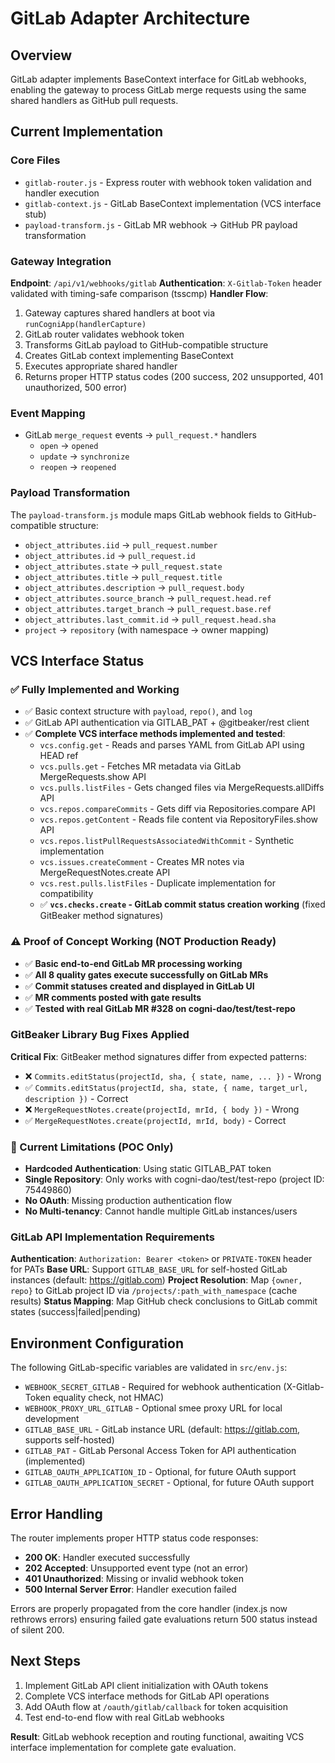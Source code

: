 # GitLab Adapter Architecture

## Overview
GitLab adapter implements BaseContext interface for GitLab webhooks, enabling the gateway to process GitLab merge requests using the same shared handlers as GitHub pull requests.

## Current Implementation

### Core Files
- `gitlab-router.js` - Express router with webhook token validation and handler execution
- `gitlab-context.js` - GitLab BaseContext implementation (VCS interface stub)
- `payload-transform.js` - GitLab MR webhook → GitHub PR payload transformation

### Gateway Integration
**Endpoint**: `/api/v1/webhooks/gitlab`
**Authentication**: `X-Gitlab-Token` header validated with timing-safe comparison (tsscmp)
**Handler Flow**:
1. Gateway captures shared handlers at boot via `runCogniApp(handlerCapture)`
2. GitLab router validates webhook token
3. Transforms GitLab payload to GitHub-compatible structure
4. Creates GitLab context implementing BaseContext
5. Executes appropriate shared handler
6. Returns proper HTTP status codes (200 success, 202 unsupported, 401 unauthorized, 500 error)

### Event Mapping
- GitLab `merge_request` events → `pull_request.*` handlers
  - `open` → `opened`
  - `update` → `synchronize`
  - `reopen` → `reopened`

### Payload Transformation
The `payload-transform.js` module maps GitLab webhook fields to GitHub-compatible structure:
- `object_attributes.iid` → `pull_request.number`
- `object_attributes.id` → `pull_request.id`
- `object_attributes.state` → `pull_request.state`
- `object_attributes.title` → `pull_request.title`
- `object_attributes.description` → `pull_request.body`
- `object_attributes.source_branch` → `pull_request.head.ref`
- `object_attributes.target_branch` → `pull_request.base.ref`
- `object_attributes.last_commit.id` → `pull_request.head.sha`
- `project` → `repository` (with namespace → owner mapping)

## VCS Interface Status

### ✅ Fully Implemented and Working
- ✅ Basic context structure with `payload`, `repo()`, and `log`
- ✅ GitLab API authentication via GITLAB_PAT + @gitbeaker/rest client
- ✅ **Complete VCS interface methods implemented and tested**:
  - `vcs.config.get` - Reads and parses YAML from GitLab API using HEAD ref
  - `vcs.pulls.get` - Fetches MR metadata via GitLab MergeRequests.show API
  - `vcs.pulls.listFiles` - Gets changed files via MergeRequests.allDiffs API
  - `vcs.repos.compareCommits` - Gets diff via Repositories.compare API  
  - `vcs.repos.getContent` - Reads file content via RepositoryFiles.show API
  - `vcs.repos.listPullRequestsAssociatedWithCommit` - Synthetic implementation
  - `vcs.issues.createComment` - Creates MR notes via MergeRequestNotes.create API
  - `vcs.rest.pulls.listFiles` - Duplicate implementation for compatibility
  - ✅ **`vcs.checks.create` - GitLab commit status creation working** (fixed GitBeaker method signatures)

### ⚠️ Proof of Concept Working (NOT Production Ready)
- ✅ **Basic end-to-end GitLab MR processing working**
- ✅ **All 8 quality gates execute successfully on GitLab MRs**
- ✅ **Commit statuses created and displayed in GitLab UI**
- ✅ **MR comments posted with gate results**
- ✅ **Tested with real GitLab MR #328 on cogni-dao/test/test-repo**

### GitBeaker Library Bug Fixes Applied
**Critical Fix**: GitBeaker method signatures differ from expected patterns:
- ❌ `Commits.editStatus(projectId, sha, { state, name, ... })` - Wrong
- ✅ `Commits.editStatus(projectId, sha, state, { name, target_url, description })` - Correct
- ❌ `MergeRequestNotes.create(projectId, mrId, { body })` - Wrong  
- ✅ `MergeRequestNotes.create(projectId, mrId, body)` - Correct

### 🚨 Current Limitations (POC Only)
- **Hardcoded Authentication**: Using static GITLAB_PAT token
- **Single Repository**: Only works with cogni-dao/test/test-repo (project ID: 75449860)
- **No OAuth**: Missing production authentication flow
- **No Multi-tenancy**: Cannot handle multiple GitLab instances/users

### GitLab API Implementation Requirements
**Authentication**: `Authorization: Bearer <token>` or `PRIVATE-TOKEN` header for PATs
**Base URL**: Support `GITLAB_BASE_URL` for self-hosted GitLab instances (default: https://gitlab.com)
**Project Resolution**: Map `{owner, repo}` to GitLab project ID via `/projects/:path_with_namespace` (cache results)
**Status Mapping**: Map GitHub check conclusions to GitLab commit states (success|failed|pending)

## Environment Configuration
The following GitLab-specific variables are validated in `src/env.js`:
- `WEBHOOK_SECRET_GITLAB` - Required for webhook authentication (X-Gitlab-Token equality check, not HMAC)
- `WEBHOOK_PROXY_URL_GITLAB` - Optional smee proxy URL for local development  
- `GITLAB_BASE_URL` - GitLab instance URL (default: https://gitlab.com, supports self-hosted)
- `GITLAB_PAT` - GitLab Personal Access Token for API authentication (implemented)
- `GITLAB_OAUTH_APPLICATION_ID` - Optional, for future OAuth support
- `GITLAB_OAUTH_APPLICATION_SECRET` - Optional, for future OAuth support

## Error Handling
The router implements proper HTTP status code responses:
- **200 OK**: Handler executed successfully
- **202 Accepted**: Unsupported event type (not an error)
- **401 Unauthorized**: Missing or invalid webhook token
- **500 Internal Server Error**: Handler execution failed

Errors are properly propagated from the core handler (index.js now rethrows errors) ensuring failed gate evaluations return 500 status instead of silent 200.

## Next Steps
1. Implement GitLab API client initialization with OAuth tokens
2. Complete VCS interface methods for GitLab API operations
3. Add OAuth flow at `/oauth/gitlab/callback` for token acquisition
4. Test end-to-end flow with real GitLab webhooks

**Result**: GitLab webhook reception and routing functional, awaiting VCS interface implementation for complete gate evaluation.